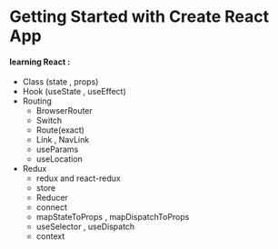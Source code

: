 # Getting Started with Create React App

#### learning React :  
* Class  (state , props)
* Hook (useState , useEffect)
* Routing
    * BrowserRouter
    * Switch
    * Route(exact)
    * Link , NavLink
    * useParams
    * useLocation
* Redux
    * redux and react-redux
    * store 
    * Reducer
    * connect 
    * mapStateToProps , mapDispatchToProps
    * useSelector , useDispatch
    * context
